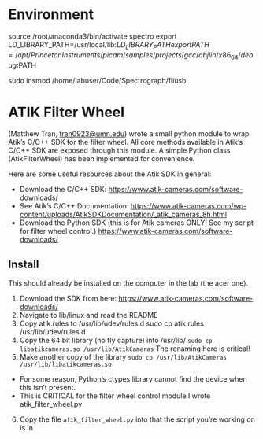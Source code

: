 
# Environment

source /root/anaconda3/bin/activate spectro
export LD_LIBRARY_PATH=/usr/local/lib:$LD_LIBRARY_PATH
export PATH=/opt/PrincetonInstruments/picam/samples/projects/gcc/objlin/x86_64/debug:$PATH

sudo insmod /home/labuser/Code/Spectrograph/fliusb

# ATIK Filter Wheel

(Matthew Tran, tran0923@umn.edu) wrote a small python module to wrap Atik’s C/C++ SDK for the filter wheel. All core methods available in Atik’s C/C++ SDK are exposed through this module. A simple Python class (AtikFilterWheel) has been implemented for convenience.

Here are some useful resources about the Atik SDK in general:
- Download the C/C++ SDK: https://www.atik-cameras.com/software-downloads/
- See Atik’s C/C++ Documentation: https://www.atik-cameras.com/wp-content/uploads/AtikSDKDocumentation/_atik_cameras_8h.html
- Download the Python SDK (this is for Atik cameras ONLY! See my script for filter wheel control.) https://www.atik-cameras.com/software-downloads/

## Install
This should already be installed on the computer in the lab (the acer one).
1. Download the SDK from here: https://www.atik-cameras.com/software-downloads/
2. Navigate to lib/linux and read the README
3. Copy atik.rules to /usr/lib/udev/rules.d
sudo cp atik.rules /usr/lib/udev/rules.d
4. Copy the 64 bit library (no fly capture) into /usr/lib/
`sudo cp libatikcameras.so /usr/lib/AtikCameras`
The renaming here is critical!
5. Make another copy of the library
`sudo cp /usr/lib/AtikCameras /usr/lib/libatikcameras.so`
- For some reason, Python’s ctypes library cannot find the device when this isn’t present.
- This is CRITICAL for the filter wheel control module I wrote atik_filter_wheel.py
6. Copy the file `atik_filter_wheel.py` into that the script you’re working on is in

